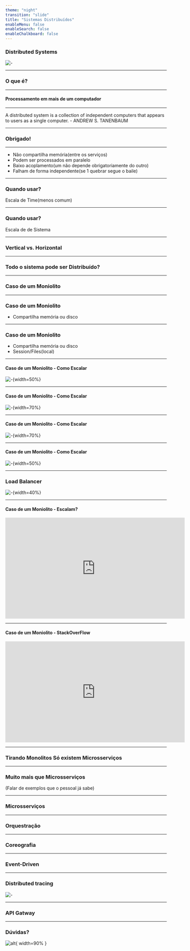 ```yaml
---
theme: "night"
transition: "slide"
title: "Sistemas Distribuídos"
enableMenu: false
enableSearch: false
enableChalkboard: false
---
```


### Distributed Systems

![-](https://inelpandzic.com/wp-content/uploads/2021/04/blockchain-3508589_1280-min.png)

---

### O que é?

---

#### Processamento em mais de um computador

---

A distributed system is a collection of independent computers that appears to users as a single computer. - ANDREW S. TANENBAUM

---

### Obrigado!

---

- Não compartilha memória(entre os serviços)
- Podem ser processados em paralelo
- Baixo acoplamento(um não depende obrigatoriamente do outro)
- Falham de forma independente(se 1 quebrar segue o baile)

---

### Quando usar?

Escala de Time(menos comum)

---

### Quando usar?

Escala de de Sistema

---

### Vertical vs. Horizontal

---

### Todo o sistema pode ser Distribuído?

---

### Caso de um Moniolito

---

### Caso de um Moniolito

- Compartilha memória ou disco

---

### Caso de um Moniolito

- Compartilha memória ou disco
- Session/Files(local)

---

#### Caso de um Moniolito - Como Escalar

![-](./Images/monolito.png){width=50%}

---

#### Caso de um Moniolito - Como Escalar

![-](./Images/monolito-2.png){width=70%}

---

#### Caso de um Moniolito - Como Escalar

![-](./Images/monolito-3.png){width=70%}


---

#### Caso de um Moniolito - Como Escalar

![-](./Images/monolito-4.png){width=50%}

---

### Load Balancer

![-](./Images/loadBalancer.png){width=40%}

---

#### Caso de um Moniolito - Escalam?

<iframe width="560" height="315" src="https://www.youtube.com/embed/BiA_TfW76mc" title="YouTube video player" frameborder="0" allow="accelerometer; autoplay; clipboard-write; encrypted-media; gyroscope; picture-in-picture" allowfullscreen></iframe>

---

#### Caso de um Moniolito - StackOverFlow

<iframe width="560" height="315" src="https://www.youtube.com/embed/7LEWQZim5O4" title="YouTube video player" frameborder="0" allow="accelerometer; autoplay; clipboard-write; encrypted-media; gyroscope; picture-in-picture" allowfullscreen></iframe>

---

### Tirando Monolitos Só existem Microsserviços

---

### Muito mais que Microsserviços

(Falar de exemplos que o pessoal já sabe)

---

### Microsserviços

---

### Orquestração

---

### Coreografia

---

### Event-Driven

---

### Distributed tracing

![-](https://miro.medium.com/max/1191/1*O4Kb0ToSpFXLxEF4xKPWXA.png)

---

### API Gatway

---

### Dúvidas?

![alt](https://media3.giphy.com/media/3o6MbudLhIoFwrkTQY/giphy.gif?cid=790b76117789c6161150915091725a365bdeac4e06fd01cd&rid=giphy.gif&ct=g){ width=90% }
